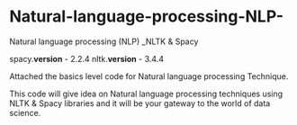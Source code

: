 # Natural-language-processing-NLP-
Natural language processing (NLP) _NLTK &amp; Spacy

spacy.__version__ - 2.2.4
nltk.__version__ - 3.4.4

Attached the basics level code for Natural language processing Technique.

This code will give idea on Natural language processing techniques using NLTK &amp; Spacy libraries and it will be your gateway to the world of data science.
